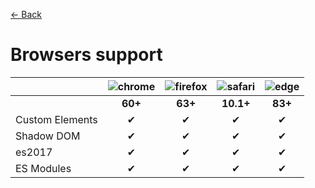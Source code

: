 [← Back](../README.md)

# Browsers support

|                 | ![chrome] | ![firefox] | ![safari] | ![edge] |
| :-------------- | :-------: | :--------: | :-------: | :-----: |
|                 |  **60+**  |  **63+**   | **10.1+** | **83+** |
| Custom Elements |     ✔     |     ✔      |     ✔     |    ✔    |
| Shadow DOM      |     ✔     |     ✔      |     ✔     |    ✔    |
| es2017          |     ✔     |     ✔      |     ✔     |    ✔    |
| ES Modules      |     ✔     |     ✔      |     ✔     |    ✔    |

<!---
  I M A G E S
-->

[chrome]: https://raw.githubusercontent.com/alrra/browser-logos/master/src/chrome/chrome_24x24.png
[firefox]: https://raw.githubusercontent.com/alrra/browser-logos/master/src/firefox/firefox_24x24.png
[safari]: https://raw.githubusercontent.com/alrra/browser-logos/master/src/safari/safari_24x24.png
[edge]: https://raw.githubusercontent.com/alrra/browser-logos/master/src/edge/edge_24x24.png

